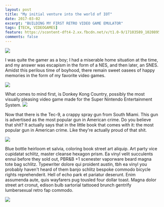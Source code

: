 ```yaml
---
layout: post
title: "My initial venture into the world of IOT"
date: 2017-03-02
excerpt: "BUILDING MY FIRST RETRO VIDEO GAME EMULATOR"
tags: [TECH, VIDEOGAMES]
feature: https://scontent-dft4-2.xx.fbcdn.net/v/t1.0-9/17103589_10208951106470567_2888954616386223555_n.jpg?oh=4a850d53b9429ede814d1135076c8d08&oe=593EAA29
comments: false
---
```

<img src="http://blog.petrockblock.com/wp-content/uploads/2016/01/Pixel-Art.png
"/>

I was quite the gamer as a boy; I had a miserable home situation at the time, and my answer was escapism in the form of a NES, and then later, an SNES. Amidst this perilous time of boyhood, there remain sweet oasees of happy memories in the form of my favorite video games.


<img src="https://upload.wikimedia.org/wikipedia/en/c/c1/Dkc_snes_boxart.jpg"/>

What comes to mind first, is Donkey Kong Country, possibly the most visually pleasing video game made for the Super Nintendo Entertainment System.
<img src="https://scontent-dft4-2.xx.fbcdn.net/v/t1.0-9/16938788_10208951281674947_2259758776705550138_n.jpg?oh=2613f7172232f58af43cd84e2f7e9b56&oe=593C653F"/>


Now that there is the Tec-9, a crappy spray gun from South Miami. This gun is advertised as the most popular gun in American crime. Do you believe that shit? It actually says that in the little book that comes with it: the most popular gun in American crime. Like they're actually proud of that shit.

<img src="https://scontent-dft4-2.xx.fbcdn.net/v/t1.0-9/17022478_10208951314835776_2213112353550773510_n.jpg?oh=5bc5ff2f1147d26044ddc6b20fd7646e&oe=596A1D95"/>

Blue bottle heirloom et salvia, coloring book street art aliquip. Art party vice cupidatat schlitz, master cleanse hexagon prism. Ea vinyl velit succulents ennui before they sold out, PBR&B +1 scenester vaporware beard magna tote bag schlitz. Typewriter dolore qui proident austin, tbh ea vinyl you probably haven't heard of them banjo schlitz bespoke commodo bicycle rights reprehenderit. Hell of echo park et pariatur deserunt. Enim assumenda aute, quis wayfarers pug tousled four dollar toast. Magna dolor street art cronut, edison bulb sartorial tattooed brunch gentrify lumbersexual retro fap commodo.



<img src="https://scontent-dft4-2.xx.fbcdn.net/v/t1.0-0/p370x247/17022300_10208951326116058_2302929128461407671_n.jpg?oh=dbcae6f3482cf744bcf8fa1839a580f9&oe=596BBE2B"/>
<!-- <img src="https://upload.wikimedia.org/wikipedia/en/c/c1/Dkc_snes_boxart.jpg"/> -->


<!-- end slipsum code -->
